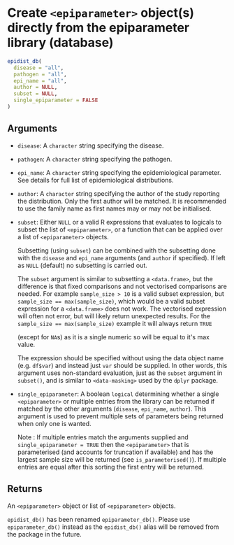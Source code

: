 # Create `<epiparameter>` object(s) directly from the epiparameter library (database)

```r
epidist_db(
  disease = "all",
  pathogen = "all",
  epi_name = "all",
  author = NULL,
  subset = NULL,
  single_epiparameter = FALSE
)
```

## Arguments

- `disease`: A `character` string specifying the disease.
- `pathogen`: A `character` string specifying the pathogen.
- `epi_name`: A `character` string specifying the epidemiological parameter. See details for full list of epidemiological distributions.
- `author`: A `character` string specifying the author of the study reporting the distribution. Only the first author will be matched. It is recommended to use the family name as first names may or may not be initialised.
- `subset`: Either `NULL` or a valid R expressions that evaluates to logicals to subset the list of `<epiparameter>`, or a function that can be applied over a list of `<epiparameter>` objects.
    
    Subsetting (using `subset`) can be combined with the subsetting done with the `disease` and `epi_name` arguments (and `author` if specified). If left as `NULL` (default) no subsetting is carried out.
    
    The `subset` argument is similar to subsetting a `<data.frame>`, but the difference is that fixed comparisons and not vectorised comparisons are needed. For example `sample_size > 10` is a valid subset expression, but `sample_size == max(sample_size)`, which would be a valid subset expression for a `<data.frame>` does not work. The vectorised expression will often not error, but will likely return unexpected results. For the `sample_size == max(sample_size)` example it will always return `TRUE`
    
    (except for `NA`s) as it is a single numeric so will be equal to it's max value.
    
    The expression should be specified without using the data object name (e.g. `df$var`) and instead just `var` should be supplied. In other words, this argument uses non-standard evaluation, just as the `subset` argument in `subset()`, and is similar to `<data-masking>` used by the `dplyr` package.
- `single_epiparameter`: A boolean `logical` determining whether a single `<epiparameter>` or multiple entries from the library can be returned if matched by the other arguments (`disease`, `epi_name`, `author`). This argument is used to prevent multiple sets of parameters being returned when only one is wanted.
    
    Note : If multiple entries match the arguments supplied and `single_epiparameter = TRUE` then the `<epiparameter>` that is parameterised (and accounts for truncation if available) and has the largest sample size will be returned (see `is_parameterised()`). If multiple entries are equal after this sorting the first entry will be returned.

## Returns

An `<epiparameter>` object or list of `<epiparameter>` objects.

 `epidist_db()` has been renamed `epiparameter_db()`. Please use `epiparameter_db()` instead as the `epidist_db()` alias will be removed from the package in the future.
